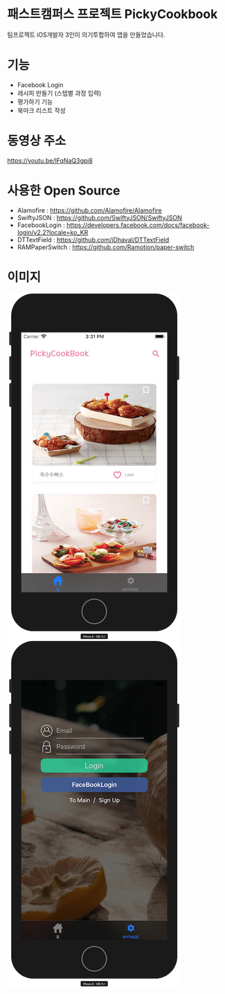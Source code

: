# 패스트캠퍼스 프로젝트 PickyCookbook

팀프로젝트 iOS개발자 3인이 의기투합하여 앱을 만들었습니다.


# 기능
- Facebook Login
- 레시피 만들기 (스텝별 과정 입력)
- 평가하기 기능
- 북마크 리스트 작성

# 동영상 주소
https://youtu.be/lFqNaQ3gpi8

# 사용한 Open Source

 - Alamofire : https://github.com/Alamofire/Alamofire
 - SwiftyJSON : https://github.com/SwiftyJSON/SwiftyJSON
 - FacebookLogin : https://developers.facebook.com/docs/facebook-login/v2.2?locale=ko_KR
 - DTTextField : https://github.com/iDhaval/DTTextField
 - RAMPaperSwitch : https://github.com/Ramotion/paper-switch
 
# 이미지
![](1.jpg)
![](2.jpg)
